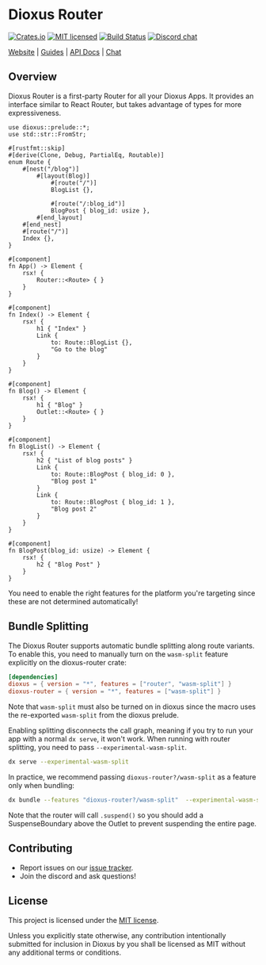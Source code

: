 # Dioxus Router

[![Crates.io][crates-badge]][crates-url]
[![MIT licensed][mit-badge]][mit-url]
[![Build Status][actions-badge]][actions-url]
[![Discord chat][discord-badge]][discord-url]

[crates-badge]: https://img.shields.io/crates/v/dioxus-router.svg
[crates-url]: https://crates.io/crates/dioxus-router
[mit-badge]: https://img.shields.io/badge/license-MIT-blue.svg
[mit-url]: https://github.com/dioxuslabs/dioxus/blob/main/LICENSE-MIT
[actions-badge]: https://github.com/dioxuslabs/dioxus/actions/workflows/main.yml/badge.svg
[actions-url]: https://github.com/dioxuslabs/dioxus/actions?query=workflow%3ACI+branch%3Amaster
[discord-badge]: https://img.shields.io/discord/899851952891002890.svg?logo=discord&style=flat-square
[discord-url]: https://discord.gg/XgGxMSkvUM

[Website](https://dioxuslabs.com) |
[Guides](https://dioxuslabs.com/learn/0.7/essentials/router/) |
[API Docs](https://docs.rs/dioxus-router/latest/dioxus_router) |
[Chat](https://discord.gg/XgGxMSkvUM)

## Overview

Dioxus Router is a first-party Router for all your Dioxus Apps. It provides an
interface similar to React Router, but takes advantage of types for more
expressiveness.

```rust, no_run
use dioxus::prelude::*;
use std::str::FromStr;

#[rustfmt::skip]
#[derive(Clone, Debug, PartialEq, Routable)]
enum Route {
    #[nest("/blog")]
        #[layout(Blog)]
            #[route("/")]
            BlogList {},

            #[route("/:blog_id")]
            BlogPost { blog_id: usize },
        #[end_layout]
    #[end_nest]
    #[route("/")]
    Index {},
}

#[component]
fn App() -> Element {
    rsx! {
        Router::<Route> { }
    }
}

#[component]
fn Index() -> Element {
    rsx! {
        h1 { "Index" }
        Link {
            to: Route::BlogList {},
            "Go to the blog"
        }
    }
}

#[component]
fn Blog() -> Element {
    rsx! {
        h1 { "Blog" }
        Outlet::<Route> { }
    }
}

#[component]
fn BlogList() -> Element {
    rsx! {
        h2 { "List of blog posts" }
        Link {
            to: Route::BlogPost { blog_id: 0 },
            "Blog post 1"
        }
        Link {
            to: Route::BlogPost { blog_id: 1 },
            "Blog post 2"
        }
    }
}

#[component]
fn BlogPost(blog_id: usize) -> Element {
    rsx! {
        h2 { "Blog Post" }
    }
}
```

You need to enable the right features for the platform you're targeting since these are not determined automatically!

## Bundle Splitting

The Dioxus Router supports automatic bundle splitting along route variants. To enable this, you need to manually turn on the `wasm-split` feature explicitly on the dioxus-router crate:

```toml
[dependencies]
dioxus = { version = "*", features = ["router", "wasm-split"] }
dioxus-router = { version = "*", features = ["wasm-split"] }
```

Note that `wasm-split` must also be turned on in dioxus since the macro uses the re-exported `wasm-split` from the dioxus prelude.

Enabling splitting disconnects the call graph, meaning if you try to run your app with a normal `dx serve`, it won't work. When running with router splitting, you need to pass `--experimental-wasm-split`.

```sh
dx serve --experimental-wasm-split
```

In practice, we recommend passing `dioxus-router?/wasm-split` as a feature only when bundling:

```sh
dx bundle --features "dioxus-router?/wasm-split"  --experimental-wasm-split
```

Note that the router will call `.suspend()` so you should add a SuspenseBoundary above the Outlet to prevent suspending the entire page.

## Contributing

- Report issues on our [issue tracker](https://github.com/dioxuslabs/dioxus/issues).
- Join the discord and ask questions!

## License

This project is licensed under the [MIT license].

[mit license]: https://github.com/dioxuslabs/dioxus/blob/main/LICENSE-MIT

Unless you explicitly state otherwise, any contribution intentionally submitted
for inclusion in Dioxus by you shall be licensed as MIT without any additional
terms or conditions.
